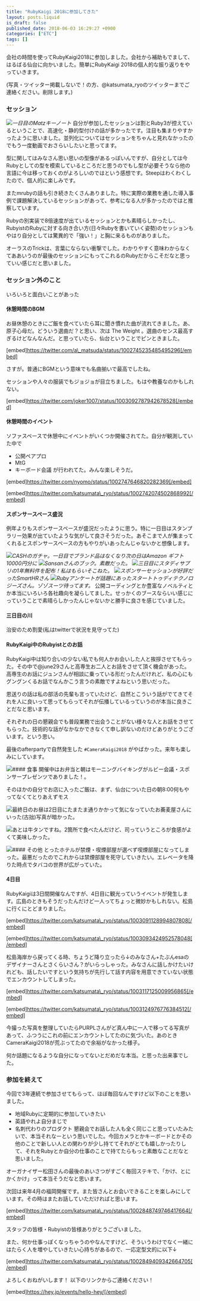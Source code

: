 ```yaml
---
title: "RubyKaigi 2018に参加してきた"
layout: posts.liquid
is_draft: false
published_date: 2018-06-03 16:29:27 +0900
categories: ["ETC"]
tags: []
---
```


会社の時間を使ってRubyKaigi2018に参加しました。会社から補助もでまして、はるばる仙台に向かいました。簡単にRubyKaigi 2018の個人的な振り返りをやっていきます。

(写真・ツイッター掲載しないで！の方、@katsumata\_ryoのツイッターまでご連絡ください。削除します。)

### セッション
 <img class="in_article" src="/public/images/2019/01/57b8f-1XwATIW2cJy4TmnJjeOgThA.jpg">_一日目のMatzキーノート_
自分が参加したセッションは割とRuby3が控えているということで、高速化・静的型付けの話が多かったです。注目も集まりやすかったように思いました。並列化についてはセッションをちゃんと見れなかったのでもう一度動画でおさらいしたいと思ってます。

型に関してはみなさん思い思いの型像があるっぽいんですが、自分としては今Rubyとしての型を模索しているところだと思うのでもし型が必要そうなら他の言語に今は移っておくのがよろしいのではという感想です。Steepはわくわくしたので、個人的に楽しみです。

またmrubyの話も引き続きたくさんありました。特に実際の業務を通した導入事例で課題解決しているセッションがあって、参考になる人が多かったのではと推察しています。

Rubyの別実装で8倍速度が出ているセッションとかも素晴らしかったし、RubyistのRubyに対する向き合い方(日々Rubyを書いていく姿勢)のセッションもやはり自分としては驚異的で「強い！」と胸に来るものがありました。

オーラスのTrickは、言葉にならない衝撃でした。わかりやすく意味わからなくてああいうのが最後のセッションにもってこれるのRubyだからこそだなと思っていい感じだと思いました。

### セッション外のこと
いろいろと面白いことがあった

#### 休憩時間のBGM
お昼休憩のときにご飯を食べていたら耳に聞き慣れた曲が流れてきました。あ、原子心母だ。どういう選曲だ？と思い、次は The Weight 。選曲のセンス最高すぎるけどなんなんだ。と思っていたら、仙台ということでピンときました。

[embed]https://twitter.com/a\_matsuda/status/1002745235485495296[/embed]

さすが。普通にBGMという意味でも名曲揃いで最高でしたね。

セッションや人々の服装でもジョジョが目立ちました。もはや教養なのかもしれない。

[embed]https://twitter.com/joker1007/status/1003092787942678528[/embed]

#### 休憩時間のイベント
ソファスペースで休憩中にイベントがいくつか開催されてた。自分が観測していた中で

- 公開ペアプロ
- MtG
- キーボード会議
が行われてた。みんな楽しそうだ。

[embed]https://twitter.com/nyomo/status/1002747646820282369[/embed]

[embed]https://twitter.com/katsumata\_ryo/status/1002742074502868992[/embed]

#### スポンサースペース盛況
例年よりもスポンサースペースが盛況だったように思う。特に一日目はスタンプラリー効果が出ていたような気がして良さそうだった。あそこまで人が集まってくれるとスポンサースペースの方もやりがいあったんじゃないかと想像します。

 <img class="in_article" src="/public/images/2019/01/ef029-1_IoD2gsDHQ6Pufbm1Aw7eQ.jpg">_CASHのガチャ。一日目でブランド品はなくなり次の日はAmazon ギフト10000円分に_
 <img class="in_article" src="/public/images/2019/01/2d1f3-1f8mGUxUbkG_HShT5pkEZOQ.jpg">_Sansanさんのブック。素敵だった。_
 <img class="in_article" src="/public/images/2019/01/f204b-1ipVR8pr9rtLfGz9zS6sTmA.jpg">_三日目にスタディサプリの1年無料件を配布！私はもらいそこねた。_
 <img class="in_article" src="/public/images/2019/01/0af2b-1BOgTn85-kEVZkna_z8Da9Q.jpg">_スポンサーセッションが好評だったSmartHRさん_
 <img class="in_article" src="/public/images/2019/01/14be5-1-V8YpNB9vJvHeA5-fP6WtQ.jpg">_Rubyアンケートが話題にあったスタートトゥディテクノロジーズさん。ゾゾスーツ待ってます。_
公開コーディングとか豊富なノベルティとか本当にいろいろ各社趣向を凝らしてました。せっかくのブースならいい感じにっていうことで素晴らしかったんじゃないかと勝手に良さを感じていました。

#### 三日目の川
治安のため割愛(私はtwitterで状況を見守ってた)

#### RubyKaigi中のRubyistとのお話
RubyKaigi中は知り合いの少ない私でも何人かお会いした人と挨拶させてもらった。その中で@june29さんと高専生お二人とお話をさせて頂く機会があった。高専生のお話にジュンさんが相談に乗っている形だったんだけれど、私の心にもグングンくるお話でなんかこう言うの素敵ですよねという思いだった。

恩送りの話は私の部活の先輩も言っていたけど、自然とこういう話がでてきてそれを人に良いって思ってもらってそれが伝播しているっていうのが本当に良きことだなと思います。

それぞれの日の懇親会でも普段業務で出会うことがない様々な人とお話をさせてもらった。技術的な話がなかなかできなくて申し訳ないのだけどありがとうございます。という思い。

最後のafterpartyで自然発生した `#CameraKaigi2018` がやばかった。来年も楽しみにしています。

 ![](https://cdn-images-1.medium.com/max/800/0*hRaC87vXas3LpArW)#### 食事
開催中はお弁当と朝はモーニングバイキングがルビー会議・スポンサープレゼンツでありました！。

そのほかの自分でお店に入ったご飯は、まず、仙台についた日の朝8:00何もやってなくてとりあえずモス

 <img class="in_article" src="/public/images/2019/01/24187-1XvEItRPCv7UeIOnZ2wm1sg.jpg">最終日のお昼は2日目にたまたま通りかかって気になっていたお蕎麦屋さんにいった(古拙)写真が暗かった。

 <img class="in_article" src="/public/images/2019/01/6b3a6-143X3IM_sYkZWRZohw-p46w.jpg">あとは牛タンですね。2箇所で食べたんだけど、司っていうところが食感がよくて美味しかった。

 <img class="in_article" src="/public/images/2019/01/56b77-09hXLyqR4VRMMXQfo.jpg">#### その他
とったホテルが禁煙・喫煙部屋が選べず喫煙部屋になってしまった。最悪だったのでこれからは禁煙部屋を死守していきたい。エレベータを降りた時点でタバコの世界が広がっていた。

#### 4日目
RubyKaigiは3日間開催なんですが、4日目に観光っていうイベントが発生します。広島のときもそうだったんだけど一人ってちょっと微妙かもしれない。松島に行くにとどまりました。

[embed]https://twitter.com/katsumata\_ryo/status/1003091128994807808[/embed]

[embed]https://twitter.com/katsumata\_ryo/status/1003093424952578048[/embed]

松島海岸から戻ってくる時、ちょうど降り立ったら↓のみなさん+たぶんesaのデザイナーさんとさくらいさん？がいらっしゃった。みなさんに話しかけたいけれども、話したいですという気持ちが先行して話す内容を用意できていない状態でエンカウントしてしまった。

[embed]https://twitter.com/katsumata\_ryo/status/1003117125009956865[/embed]

[embed]https://twitter.com/katsumata\_ryo/status/1003124976776384512[/embed]

今撮った写真を整理していたらPURPLさんがど真ん中に一人で移ってる写真があって、ふつうにこれの前にエンカウントしてたのに気づいた。あのときCameraKaigi2018が荒ぶってたので余裕がなかった様子。

何か話題になるような自分になってないとだめだな本当。と思った出来事でした。

### 参加を終えて
今回で3年連続で参加させてもらって、ほぼ毎回なんですけど以下のことを思いました。

- 地域Rubyに定期的に参加していきたい
- 英語やれよ自分まじで
- 名刺代わりのプロダクト
懇親会でお話した人も全く同じこと思っていたみたいで、本当それなーという思いでした。今回カメラとかキーボードとかその他のことで新しい人との関わりが少し持ててそれがとても嬉しかったりして、それをRubyとか自分の仕事のことで持てたらもっと素敵なことだなと思いました。

オーガナイザー松田さんの最後のあいさつがすごく毎回ステキで、「かけ、とにかくかけ」って本当そうだなと思います。

次回は来年4月の福岡開催です。また皆さんとお会いできることを楽しみにしています。その時はまたお話していただければと思います。

[embed]https://twitter.com/katsumata\_ryo/status/1002848749746417664[/embed]

スタッフの皆様・Rubyistの皆様ありがとうございました。

また、何か仕事っぽくなっちゃうのやなんですけど、そういうわけでなく一緒にはたらく人を増やしていきたい心持ちがあるので、一応定型文的に以下↓

[embed]https://twitter.com/katsumata\_ryo/status/1002849409342664705[/embed]

よろしくおねがいします！ 以下のリンクからご連絡ください！

[embed]https://hey.jp/events/hello-hey/[/embed]


